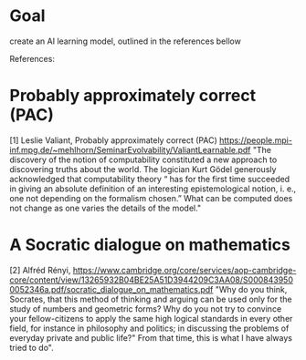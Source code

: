 # Goal
create an AI learning model, outlined in the references bellow

References:

# Probably approximately correct (PAC)
[1] Leslie Valiant, Probably approximately correct (PAC)
https://people.mpi-inf.mpg.de/~mehlhorn/SeminarEvolvability/ValiantLearnable.pdf
"The discovery of the notion of computability constituted a new approach to discovering truths about the world. The logician Kurt Gödel generously acknowledged that computability theory “ has for the first time succeeded in giving an absolute definition of an interesting epistemological notion, i. e., one not depending on the formalism chosen.” What can be computed does not change as one varies the details of the model." 

# A Socratic dialogue on mathematics
[2] Alfréd Rényi, https://www.cambridge.org/core/services/aop-cambridge-core/content/view/13265932B04BE25A51D3944209C3AA08/S0008439500052346a.pdf/socratic_dialogue_on_mathematics.pdf
"Why do you think, Socrates, that this method of thinking and arguing can be used only for the study of numbers and geometric forms? Why do you not try to convince your fellow-citizens to apply the same high logical standards in every other field, for instance in philosophy and politics; in discussing the problems of everyday private and public life?" From that time, this is what I have always tried to do". 
